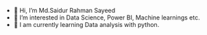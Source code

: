 - 👋 Hi, I’m Md.Saidur Rahman Sayeed 
- 👀 I’m interested in Data Science, Power BI, Machine learnings etc.
- 🌱 I am currently learning Data analysis with python. 



<!---
Sayeed554/Sayeed554 is a ✨ special ✨ repository because its `README.md` (this file) appears on your GitHub profile.
You can click the Preview link to take a look at your changes.
--->
